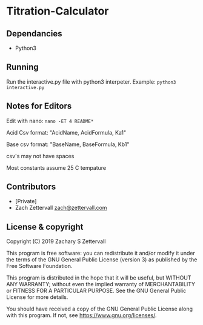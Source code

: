 # Titration-Calculator

## Dependancies
- Python3

## Running
Run the interactive.py file with python3 interpeter. Example: `python3 interactive.py`

## Notes for Editors
Edit with nano: `nano -ET 4 README*`

Acid Csv format: "AcidName, AcidFormula, Ka1"

Base csv format: "BaseName, BaseFormula, Kb1"

csv's may not have spaces

Most constants assume 25 C tempature

## Contributors

- [Private]
- Zach Zettervall <zach@zettervall.com>

## License & copyright

Copyright (C) 2019  Zachary S Zettervall

This program is free software: you can redistribute it and/or modify
it under the terms of the GNU General Public License (version 3) as
published by the Free Software Foundation.

This program is distributed in the hope that it will be useful,
but WITHOUT ANY WARRANTY; without even the implied warranty of
MERCHANTABILITY or FITNESS FOR A PARTICULAR PURPOSE.  See the
GNU General Public License for more details.

You should have received a copy of the GNU General Public License
along with this program.  If not, see <https://www.gnu.org/licenses/>.
